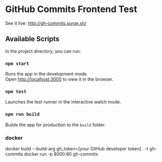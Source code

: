 # GitHub Commits Frontend Test

See it live: http://gh-commits.surge.sh/

## Available Scripts

In the project directory, you can run:

### `npm start`

Runs the app in the development mode.<br />
Open [http://localhost:3000](http://localhost:3000) to view it in the browser.

### `npm test`

Launches the test runner in the interactive watch mode.<br />

### `npm run build`

Builds the app for production to the `build` folder.<br />

### docker

docker build --build-arg gh_token=[your GitHub developer token] . -t gh-commits
docker run -p 8000:80 gh-commits

##
